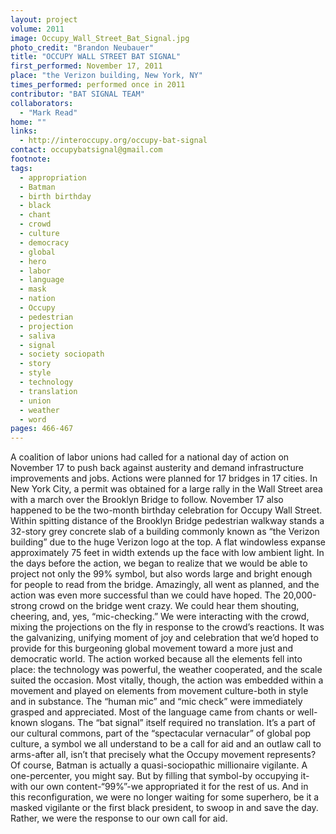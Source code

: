 ```yaml
---
layout: project
volume: 2011
image: Occupy_Wall_Street_Bat_Signal.jpg
photo_credit: "Brandon Neubauer"
title: "OCCUPY WALL STREET BAT SIGNAL"
first_performed: November 17, 2011
place: "the Verizon building, New York, NY"
times_performed: performed once in 2011
contributor: "BAT SIGNAL TEAM"
collaborators: 
  - "Mark Read"
home: ""
links: 
  - http://interoccupy.org/occupy-bat-signal
contact: occupybatsignal@gmail.com
footnote: 
tags: 
  - appropriation
  - Batman
  - birth birthday
  - black
  - chant
  - crowd
  - culture
  - democracy
  - global
  - hero
  - labor
  - language
  - mask
  - nation
  - Occupy
  - pedestrian
  - projection
  - saliva
  - signal
  - society sociopath
  - story
  - style
  - technology
  - translation
  - union
  - weather
  - word
pages: 466-467
---
```


A coalition of labor unions had called for a national day of action on November 17 to push back against austerity and demand infrastructure improvements and jobs. Actions were planned for 17 bridges in 17 cities. In New York City, a permit was obtained for a large rally in the Wall Street area with a march over the Brooklyn Bridge to follow. November 17 also happened to be the two-month birthday celebration for Occupy Wall Street. Within spitting distance of the Brooklyn Bridge pedestrian walkway stands a 32-story grey concrete slab of a building commonly known as “the Verizon building” due to the huge Verizon logo at the top. A flat windowless expanse approximately 75 feet in width extends up the face with low ambient light. In the days before the action, we began to realize that we would be able to project not only the 99% symbol, but also words large and bright enough for people to read from the bridge. Amazingly, all went as planned, and the action was even more successful than we could have hoped. The 20,000-strong crowd on the bridge went crazy. We could hear them shouting, cheering, and, yes, “mic-checking.” We were interacting with the crowd, mixing the projections on the fly in response to the crowd’s reactions. It was the galvanizing, unifying moment of joy and celebration that we’d hoped to provide for this burgeoning global movement toward a more just and democratic world. The action worked because all the elements fell into place: the technology was powerful, the weather cooperated, and the scale suited the occasion. Most vitally, though, the action was embedded within a movement and played on elements from movement culture-both in style and in substance. The “human mic” and “mic check” were immediately grasped and appreciated. Most of the language came from chants or well-known slogans. The “bat signal” itself required no translation. It’s a part of our cultural commons, part of the “spectacular vernacular” of global pop culture, a symbol we all understand to be a call for aid and an outlaw call to arms-after all, isn’t that precisely what the Occupy movement represents? Of course, Batman is actually a quasi-sociopathic millionaire vigilante. A one-percenter, you might say. But by filling that symbol-by occupying it-with our own content-“99%”-we appropriated it for the rest of us. And in this reconfiguration, we were no longer waiting for some superhero, be it a masked vigilante or the first black president, to swoop in and save the day. Rather, we were the response to our own call for aid.
